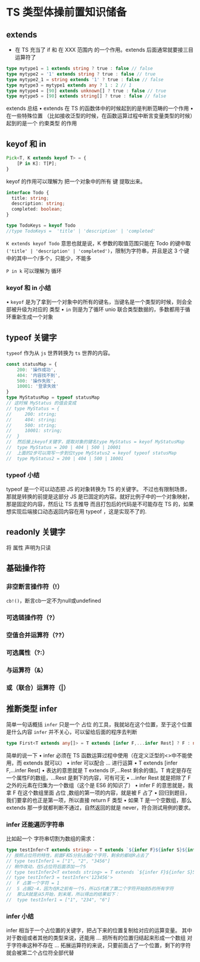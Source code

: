 # TS 类型体操前置知识储备


## extends
- 在 TS 充当了 if 和 在 XXX 范围内 的一个作用。extends 后面通常就要接三目运算符了
```ts
type mytype1 = 1 extends string ? true : false // false
type mytype2 = '1' extends string ? true : false // true
type mytype2_1 = string extends '1' ? true : false // false
type mytype3 = mytype1 extends any ? 1 : 2 // 1
type mytype4 = [90] extends unknown[] ? true : false // true
type mytype5 = [90] extends string[] ? true : false // false
```

extends 总结
• extends 在 TS 的函数体中的时候起到的是判断范畴的一个作用
• 在一些特殊位置 （比如接收泛型的时候，在函数运算过程中断言变量类型的时候）起到的是一个 约束类型 的作用

## keyof 和 in
```ts
Pick<T, K extends keyof T> = {
    [P in K]: T[P];
}
```

keyof 的作用可以理解为 把一个对象中的所有 键 提取出来。
```ts
interface Todo {  
  title: string;
  description: string;
  completed: boolean;
}

type TodoKeys = keyof Todo
//type TodoKeys =  'title' | 'description' | 'completed'
```

`K extends keyof Todo` 意思也就是说，K 参数的取值范围只能在 Todo 的键中取`('title' | 'description' | 'completed')`，限制为字符串，并且是这 3 个键中的其中一个/多个，只能少，不能多

`P in k` 可以理解为 循环

### keyof 和 in 小结
• `keyof` 是为了拿到一个对象中的所有的键名，当键名是一个类型的时候，则会全部被升级为对应的 类型
• `in` 则是为了循环 unio 联合类型数据的，多数都用于循环重新生成一个对象

## typeof 关键字
`typeof` 作为从 `js` 世界转换为 `ts` 世界的内容。

```ts
const statusMap = {  
    200: '操作成功',  
    404: '内容找不到',  
    500: '操作失败',  
    10001: '登录失效'
}
type MyStatusMap = typeof statusMap
// 这时候 MyStatus 的值会变成
// type MyStatus = {
//     200: string;
//     404: string;
//     500: string;
//     10001: string;
//  }
//  然后接上keyof关键字，提取对象的键名type MyStatus = keyof MyStatusMap
//  type MyStatus = 200 | 404 | 500 | 10001
//  上面的2步可以简写一步到位type MyStatus2 = keyof typeof statusMap
//  type MyStatus2 = 200 | 404 | 500 | 10001
```

### typeof 小结
typeof 是一个可以动态把 JS 的对象转换为 TS 的关键字。
不过也有限制场景，那就是转换的前提是这部分 JS 是已固定的内容。就好比例子中的一个对象映射，那是固定的内容，然后让 TS 去推导
而且打包后的代码是不可能存在 TS 的，如果想实现后端接口动态返回内容在用 typeof ，这是实现不了的.

## readonly 关键字
将 属性 声明为只读

## 基础操作符

### 非空断言操作符（!）
`cb!()`，断言cb一定不为null或undefined

### 可选链操作符（?）

### 空值合并运算符（??）

### 可选属性（?:）

### 与运算符（&）

### 或（联合）运算符（|）


## 推断类型 infer
简单一句话概括 `infer` 只是一个 占位 的工具，我就站在这个位置，至于这个位置是什么内容 `infer` 并不关心，可以留给后面的程序去判断

```ts
type First<T extends any[]> = T extends [infer F,...infer Rest] ? F : never
```
简单的说一下
• infer 必须在 TS 函数运算过程中使用（在定义泛型的<>中不能使用，而 extends 就可以）
• infer 可以配合 ... 进行运算
• T extends [infer F,...infer Rest]
• 表达的意思就是 T extends [F,...Rest 剩余的值]。T 肯定是存在一个属性F的数组，...Rest 是剩下的内容，可有可无
• ...infer Rest 就是把除了 F 之外的元素在归集为一个数组（这个是 ES6 的知识了）
• infer F 的意思就是，我拿 F 在这个数组里面 占位 ,数组的第一项的内容，就是被 F 占了
• 回归到题目，我们要拿的也正是第一项，所以直接 return F 类型
• 如果 T 是一个空数组，那么 extends 那一步就都判断不通过，自然返回的就是 never，符合测试用例的要求。

### infer 还能遍历字符串
比如起一个 字符串切割为数组的需求：
```ts
type testInfer<T extends string> = T extends `${infer F}${infer S}${infer R}` ? [F, S, R] : Ttype testInfer1 = testInfer<'123456'>
// 按照占位符的特性，前面F和S分别占据2个字符，剩余的都给R占去了
// type testInfer1 = ["1", "2", "3456"]
// 稍作改动，在S占位符后面添加一个5
// type testInfer2<T extends string> = T extends `${infer F}${infer S}5${infer R}` ? [F, S, R] : T
// type testInfer3 = testInfer<'123456'>
//  F 占第一个字符 = 1
//  S 占据2-4，因为在R之前有一个5，所以S代表了第二个字符开始到5的所有字符
//  那么R就是从5开始，到末尾，所以得出的结果如下：
//  type testInfer1 = ["1", "234", "6"]
```

### infer 小结
infer 相当于一个占位置的关键字，把占下来的位置复制给对应的运算变量。
其中对于数组或者其他的类型来说，还能用 ... 把所有的位置归结起来形成一个数组
对于字符串这种不存在 ... 拓展运算符的来说，只要前面占了一个位置，剩下的字符就会被第二个占位符全部代替

